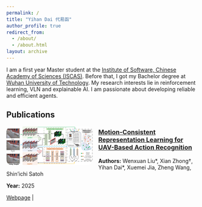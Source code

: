 ```yaml
---
permalink: /
title: "Yihan Dai 代易函"
author_profile: true
redirect_from: 
  - /about/
  - /about.html
layout: archive
---
```


I am a first year Master student at the [Institute of Software, Chinese Academy of Sciences (ISCAS)](http://www.iscas.ac.cn). Before that, I got my Bachelor degree at [Wuhan University of Technology](https://www.whut.edu.cn). My research interests lie in reinforcement learning, VLN and explainable AI. I am passionate about developing reliable and efficient agents.

## Publications

<img src="images/StaRNet-1.png" 
     alt="StaRNet framework" 
     width="45%" 
     style="border-radius:15px; float:left; margin-right:15px;">
### [Motion-Consistent Representation Learning for UAV-Based Action Recognition](https://ieeexplore.ieee.org/document/11122427/)

**Authors:** Wenxuan Liu\*, Xian Zhong†, Yihan Dai\*, Xuemei Jia, Zheng Wang, Shin’ichi Satoh

**Year:** 2025

[Webpage](https://ieeexplore.ieee.org/document/11122427/) |

